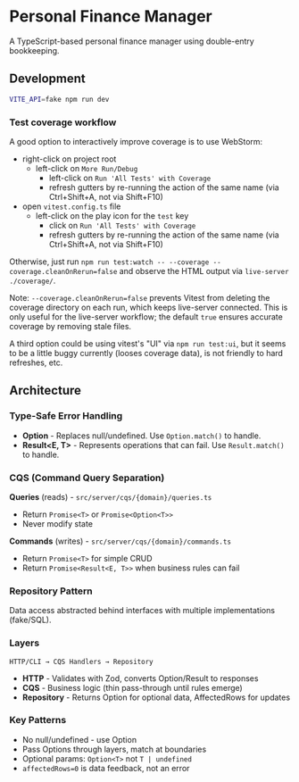 # Personal Finance Manager

A TypeScript-based personal finance manager using double-entry bookkeeping.

## Development

```sh
VITE_API=fake npm run dev
```

### Test coverage workflow

A good option to interactively improve coverage is to use WebStorm:

- right-click on project root
  - left-click on  `More Run/Debug`
    - left-click on `Run 'All Tests' with Coverage`
    - refresh gutters by re-running the action of the same name (via Ctrl+Shift+A, not via Shift+F10)
- open `vitest.config.ts` file
  - left-click on the play icon for the `test` key
    - click on `Run 'All Tests' with Coverage`
    - refresh gutters by re-running the action of the same name (via Ctrl+Shift+A, not via Shift+F10)

Otherwise, just run `npm run test:watch -- --coverage --coverage.cleanOnRerun=false` and observe the HTML output via `live-server ./coverage/`.

Note: `--coverage.cleanOnRerun=false` prevents Vitest from deleting the coverage directory on each run, which keeps live-server connected. This is only useful for the live-server workflow; the default `true` ensures accurate coverage by removing stale files.

A third option could be using vitest's "UI" via `npm run test:ui`, but it seems to be a little buggy currently (looses coverage data), is not friendly to hard refreshes, etc.

## Architecture

### Type-Safe Error Handling

- **Option<T>** - Replaces null/undefined. Use `Option.match()` to handle.
- **Result<E, T>** - Represents operations that can fail. Use `Result.match()` to handle.

### CQS (Command Query Separation)

**Queries** (reads) - `src/server/cqs/{domain}/queries.ts`
- Return `Promise<T>` or `Promise<Option<T>>`
- Never modify state

**Commands** (writes) - `src/server/cqs/{domain}/commands.ts`
- Return `Promise<T>` for simple CRUD
- Return `Promise<Result<E, T>>` when business rules can fail

### Repository Pattern

Data access abstracted behind interfaces with multiple implementations (fake/SQL).

### Layers

```
HTTP/CLI → CQS Handlers → Repository
```

- **HTTP** - Validates with Zod, converts Option/Result to responses
- **CQS** - Business logic (thin pass-through until rules emerge)
- **Repository** - Returns Option for optional data, AffectedRows for updates

### Key Patterns

- No null/undefined - use Option
- Pass Options through layers, match at boundaries
- Optional params: `Option<T>` not `T | undefined`
- `affectedRows=0` is data feedback, not an error
